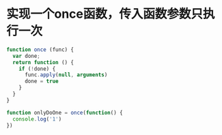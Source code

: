 # 实现一个once函数，传入函数参数只执行一次

```js
function once (func) {
  var done;
  return function () {
    if (!done) {
      func.apply(null, arguments)
      done = true
    }
  }
}
```

```js
function onlyDoOne = once(function() {
  console.log('1')
})
```

